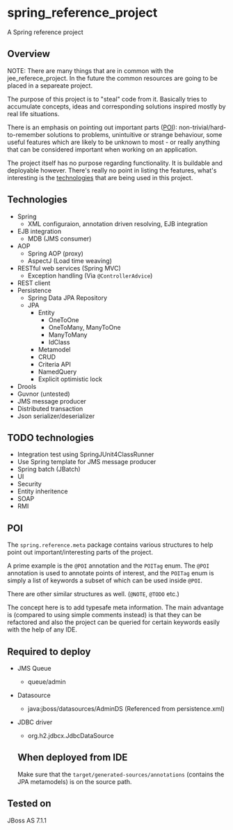 spring_reference_project
========================

A Spring reference project

Overview
--------

NOTE: There are many things that are in common with the jee_referece_project. In the future the common resources are going to be placed in a separeate project.

The purpose of this project is to "steal" code from it.
Basically tries to accumulate concepts, ideas and corresponding solutions inspired mostly by real life situations.

There is an emphasis on pointing out important parts ([POI](#poi)): non-trivial/hard-to-remember solutions to problems, unintuitive or strange behaviour, some useful features which are likely to be unknown to most - or really anything that can be considered important when working on an application.

The project itself has no purpose regarding functionality. It is buildable and deployable however. There's really no point in listing the features, what's interesting is the [technologies](#technologies) that are being used in this project.

Technologies
------------

- Spring
  - XML configuraion, annotation driven resolving, EJB integration
- EJB integration
  - MDB (JMS consumer)
- AOP
  - Spring AOP (proxy)
  - AspectJ (Load time weaving)
- RESTful web services (Spring MVC)
  - Exception handling (Via ```@ControllerAdvice```)
- REST client
- Persistence
  - Spring Data JPA Repository
  - JPA
      - Entity
          - OneToOne
          - OneToMany, ManyToOne
          - ManyToMany
          - IdClass
      - Metamodel
      - CRUD
      - Criteria API
      - NamedQuery
      - Explicit optimistic lock
- Drools
- Guvnor (untested)
- JMS message producer
- Distributed transaction
- Json serializer/deserializer

TODO technologies
-----------------
- Integration test using SpringJUnit4ClassRunner
- Use Spring template for JMS message producer
- Spring batch (JBatch)
- UI
- Security
- Entity inheritence
- SOAP
- RMI

POI
---
The ```spring.reference.meta``` package contains various structures to help point out important/interesting parts of the project.

A prime example is the ```@POI``` annotation and the ```POITag``` enum. The ```@POI``` annotation is used to annotate points of interest, and the ```POITag``` enum is simply a list of keywords a subset of which can be used inside ```@POI```.

There are other similar structures as well. (```@NOTE```, ```@TODO``` etc.)

The concept here is to add typesafe meta information. The main advantage is (compared to using simple comments instead) is that they can be refactored and also the project can be queried for certain keywords easily with the help of any IDE.

Required to deploy
------------------
- JMS Queue
  - queue/admin
- Datasource
  - java:jboss/datasources/AdminDS (Referenced from persistence.xml)
- JDBC driver
  - org.h2.jdbcx.JdbcDataSource

  When deployed from IDE
  ----------------------
  Make sure that the ```target/generated-sources/annotations``` (contains the JPA metamodels) is on the source path.

Tested on
---------
JBoss AS 7.1.1
